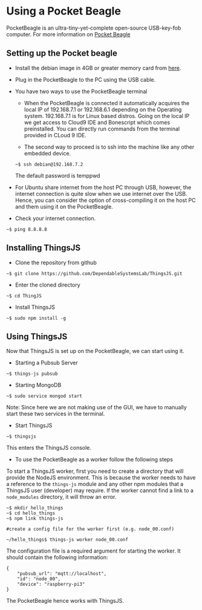 # Using a Pocket Beagle

PocketBeagle is an ultra-tiny-yet-complete open-source USB-key-fob computer. For more information on [Pocket Beagle](https://beagleboard.org/pocket)

## Setting up the Pocket beagle

* Install the debian image in 4GB or greater memory card from [here](https://beagleboard.org/latest-images).

* Plug in the PocketBeagle to the PC using the USB cable.

* You have two ways to use the PocketBeagle terminal
  * When the PocketBeagle is connected it automatically acquires the local IP of 192.168.7.1 or 192.168.6.1 depending on the Operating system. 192.168.7.1 is for Linux based distros. Going on the local IP we get access to Cloud9 IDE and Bonescript which comes preinstalled. You can directly run commands from the terminal provided in CLoud 9 IDE.

  * The second way to proceed is to ssh into the machine like any other embedded device.

  ```
  ~$ ssh debian@192.168.7.2

  ```
  The default password is temppwd

* For Ubuntu share internet from the host PC through USB, however, the internet connection is quite slow when we use internet over the USB. Hence, you can consider the option of cross-compiling it on the host PC and them using it on the PocketBeagle.

* Check your internet connection.

```
~$ ping 8.8.8.8

```

## Installing ThingsJS

* Clone the repository from github

```
~$ git clone https://github.com/DependableSystemsLab/ThingsJS.git

```

* Enter the cloned directory

```
~$ cd ThingJS

```

* Install ThingsJS

```
~$ sudo npm install -g

```

## Using ThingsJS

Now that ThingsJS is set up on the PocketBeagle, we can start using it.

* Starting a Pubsub Server

```
~$ things-js pubsub

```

* Starting MongoDB

```
~$ sudo service mongod start

```

Note: Since here we are not making use of the GUI, we have to manually start these two services in the terminal.

* Start ThingsJS

```
~$ thingsjs

```

This enters the ThingsJS console.

* To use the PocketBeagle as a worker follow the following steps

To start a ThingsJS worker, first you need to create a directory that will provide the NodeJS environment. This is because the worker needs to have a reference to the `things-js` module and any other npm modules that a ThingsJS user (developer) may require. If the worker cannot find a link to a `node_modules` directory, it will throw an error.

```
~$ mkdir hello_things
~$ cd hello_things
~$ npm link things-js

#create a config file for the worker first (e.g. node_00.conf)

~/hello_things$ things-js worker node_00.conf
```

The configuration file is a required argument for starting the worker. It should contain the following information:

```
{
    "pubsub_url": "mqtt://localhost",
    "id": "node_00",
    "device": "raspberry-pi3"
}
```

The PocketBeagle hence works with ThingsJS.
